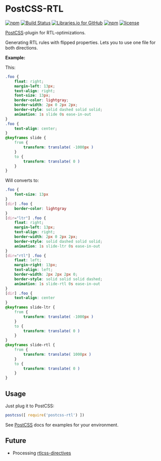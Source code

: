# PostCSS-RTL

[![npm][npm-img]][npm]
[![Build Status][ci-img]][ci]
[![Libraries.io for GitHub][dep-img]][dep]
[![npm][npm-dwnlds-img]][npm]
[![license][lic-img]][lic]

[ci-img]:  https://img.shields.io/travis/vkalinichev/postcss-rtl.svg
[ci]:      https://travis-ci.org/vkalinichev/postcss-rtl

[npm-img]: https://img.shields.io/npm/v/postcss-rtl.svg
[npm]:     https://npmjs.org/package/postcss-rtl

[lic-img]: https://img.shields.io/github/license/vkalinichev/postcss-rtl.svg
[lic]:     https://github.com/vkalinichev/postcss-rtl/blob/master/License

[dep-img]: https://img.shields.io/librariesio/github/vkalinichev/postcss-rtl.svg
[dep]:     https://libraries.io/npm/postcss-rtl

[npm-dwnlds-img]: https://img.shields.io/npm/dt/postcss-rtl.svg

[PostCSS]-plugin for RTL-optimizations.

Generating RTL rules with flipped properties.
Lets you to use one file for both directions.

**Example:**

This:
```css
.foo {
    float: right;
    margin-left: 13px;
    text-align: right;
    font-size: 13px;
    border-color: lightgray;
    border-width: 2px 0 2px 2px;
    border-style: solid dashed solid solid;
    animation: 1s slide 0s ease-in-out
}
.foo {
    text-align: center;
}
@keyframes slide {
    from {
        transform: translate( -1000px )
    }
    to {
        transform: translate( 0 )
    }
}
```
Will converts to:
```css
.foo {
    font-size: 13px
}
[dir] .foo {
    border-color: lightgray
}
[dir="ltr"] .foo {
    float: right;
    margin-left: 13px;
    text-align: right;
    border-width: 2px 0 2px 2px;
    border-style: solid dashed solid solid;
    animation: 1s slide-ltr 0s ease-in-out
}
[dir="rtl"] .foo {
    float: left;
    margin-right: 13px;
    text-align: left;
    border-width: 2px 2px 2px 0;
    border-style: solid solid solid dashed;
    animation: 1s slide-rtl 0s ease-in-out
}
[dir] .foo {
    text-align: center
}
@keyframes slide-ltr {
    from {
        transform: translate( -1000px )
    }
    to {
        transform: translate( 0 )
    }
}
@keyframes slide-rtl {
    from {
        transform: translate( 1000px )
    }
    to {
        transform: translate( 0 )
    }
}
```

## Usage
Just plug it to PostCSS:
```js
postcss([ require('postcss-rtl') ])
```

See [PostCSS] docs for examples for your environment.

## Future
- Processing [rtlcss-directives]

[PostCSS]: https://github.com/postcss/postcss
[rtlcss-directives]: http://rtlcss.com/learn/getting-started/why-rtlcss/#processing-directives
